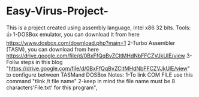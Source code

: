 # Easy-Virus-Project-
This is a project created using assembly language, Intel x86 32 bits. 
Tools: 👍
  1-DOSBox emulator, you can download it from here https://www.dosbox.com/download.php?main=1
  2-Turbo Assembler (TASM), you can download from here https://drive.google.com/file/d/0BxFfQqBvZCltMHdNbFFCZVJkUlE/view 
  3-Follw steps in this blog "https://drive.google.com/file/d/0BxFfQqBvZCltMHdNbFFCZVJkUlE/view" to configure between TASMand DOSBox 
  Notes:
  1-To link COM FILE use this command "tlink /t file name" 
  2-keep in mind the file name must be 8 characters'File.txt' for this program",
